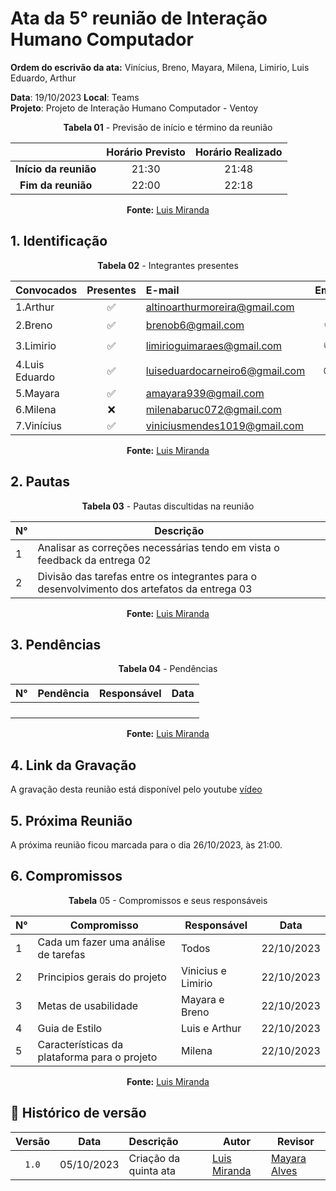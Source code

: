 # Ata da  5° reunião de Interação Humano Computador

**Ordem do escrivão da ata:** Vinícius, Breno, Mayara, Milena, Limirio, Luis Eduardo,
Arthur

**Data**:   19/10/2023 **Local**: Teams <br>
**Projeto**: Projeto de Interação Humano Computador - Ventoy <br>

<center>

**Tabela 01** - Previsão de início e término da reunião

|   | Horário Previsto | Horário Realizado |
|:-:| :-: | :-: |
|**Início da reunião**| 21:30 | 21:48 |
|**Fim da reunião**| 22:00 | 22:18 |

**Fonte:** [Luis Miranda](https://github.com/LuisMiranda10)

</center>


## 1. Identificação

<center>

**Tabela 02** - Integrantes presentes

| Convocados    | Presentes         | E-mail                        | Emoji |
| ---           | :---:             | :--                           | :---: |
| 1.Arthur      |:white_check_mark: |altinoarthurmoreira@gmail.com  |:space_invader:|
| 2.Breno       |:white_check_mark: |brenob6@gmail.com              |:coffee:       |
| 3.Limirio     |:white_check_mark: |limirioguimaraes@gmail.com     |:thumbsup:     |
| 4.Luis Eduardo|:white_check_mark: |luiseduardocarneiro6@gmail.com |:sunglasses:   |
| 5.Mayara      |:white_check_mark: |amayara939@gmail.com           |:fist:         |
| 6.Milena      |:x:                |milenabaruc072@gmail.com       |:fairy:        |
| 7.Vinícius    |:white_check_mark: |viniciusmendes1019@gmail.com   |:cold_face:    |

**Fonte:** [Luis Miranda](https://github.com/LuisMiranda10)

</center>

## 2. Pautas

<center>
  
**Tabela 03** - Pautas discultidas na reunião

| **N°** | **Descrição**|
|---|-----------------|
| 1 | Analisar as correções necessárias tendo em vista o feedback da entrega 02 |
| 2 | Divisão das tarefas entre os integrantes para o desenvolvimento dos artefatos da entrega 03 |

**Fonte:** [Luis Miranda](https://github.com/LuisMiranda10)


</center>

## 3. Pendências

<center>

**Tabela 04** - Pendências

| **N°** | **Pendência** | **Responsável** | **Data** |
|--------|---------------|-----------------|----------|
|        |               |                 |          |
|        |               |                 |          |
|        |               |                 |          |
|        |               |                 |          |

**Fonte:** [Luis Miranda](https://github.com/LuisMiranda10)

</center>

## 4. Link da Gravação
A gravação desta reunião está disponível pelo youtube [vídeo](https://youtu.be/mWS_fmdINPI)

## 5. Próxima Reunião

A próxima reunião ficou marcada para o dia 26/10/2023, às 21:00.

## 6. Compromissos

<center>

**Tabela** 05 - Compromissos e seus responsáveis

|**N°** | **Compromisso**                               | **Responsável**   | **Data**  |
|------ |-------------------------------------          |------------------ |-----------|
| 1     | Cada um fazer uma análise de tarefas                          | Todos             | 22/10/2023|
| 2     | Principios gerais do projeto                                                                     | Vinicius e Limirio   | 22/10/2023|
| 3     | Metas de usabilidade                                                             | Mayara e Breno           | 22/10/2023|
| 4     | Guia de Estilo                                                                                    | Luis e Arthur    | 22/10/2023|
| 5     | Características da plataforma para o projeto                                                                       | Milena | 22/10/2023|

**Fonte:** [Luis Miranda](https://github.com/LuisMiranda10)

</center>

## 📑 Histórico de versão

| Versão | Data      | Descrição | Autor | Revisor |
| :-:    | :-----:   | :------   | ----  | ------- |
| `1.0`  |05/10/2023 | Criação da quinta ata |[Luis Miranda](https://github.com/LuisMiranda10)|[Mayara Alves](https://github.com/Mayara-tech)
